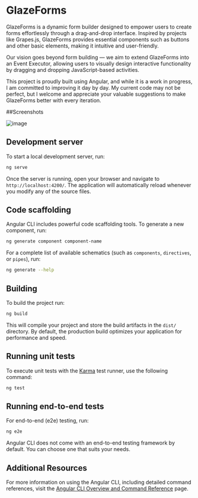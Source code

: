 # GlazeForms

GlazeForms is a dynamic form builder designed to empower users to create forms effortlessly through a drag-and-drop interface. Inspired by projects like Grapes.js, GlazeForms provides essential components such as buttons and other basic elements, making it intuitive and user-friendly.

Our vision goes beyond form building — we aim to extend GlazeForms into an Event Executor, allowing users to visually design interactive functionality by dragging and dropping JavaScript-based activities.

This project is proudly built using Angular, and while it is a work in progress, I am committed to improving it day by day. My current code may not be perfect, but I welcome and appreciate your valuable suggestions to make GlazeForms better with every iteration.

##Screenshots

![image](https://github.com/user-attachments/assets/d3fd0da1-beda-4fef-86e0-8aa36ebd367d)


## Development server

To start a local development server, run:

```bash
ng serve
```

Once the server is running, open your browser and navigate to `http://localhost:4200/`. The application will automatically reload whenever you modify any of the source files.

## Code scaffolding

Angular CLI includes powerful code scaffolding tools. To generate a new component, run:

```bash
ng generate component component-name
```

For a complete list of available schematics (such as `components`, `directives`, or `pipes`), run:

```bash
ng generate --help
```

## Building

To build the project run:

```bash
ng build
```

This will compile your project and store the build artifacts in the `dist/` directory. By default, the production build optimizes your application for performance and speed.

## Running unit tests

To execute unit tests with the [Karma](https://karma-runner.github.io) test runner, use the following command:

```bash
ng test
```

## Running end-to-end tests

For end-to-end (e2e) testing, run:

```bash
ng e2e
```

Angular CLI does not come with an end-to-end testing framework by default. You can choose one that suits your needs.

## Additional Resources

For more information on using the Angular CLI, including detailed command references, visit the [Angular CLI Overview and Command Reference](https://angular.dev/tools/cli) page.
